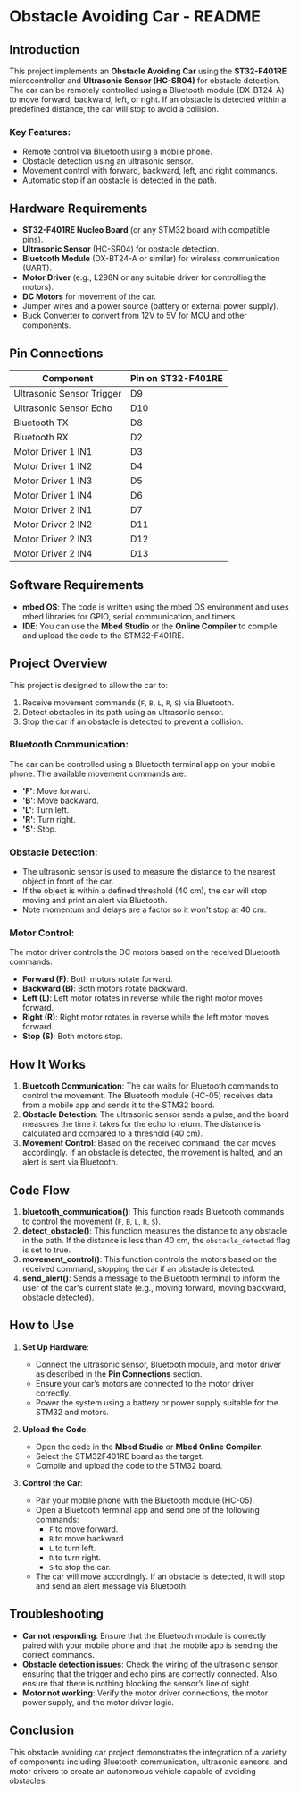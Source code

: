 # Obstacle Avoiding Car - README

## Introduction
This project implements an **Obstacle Avoiding Car** using the **ST32-F401RE** microcontroller and **Ultrasonic Sensor (HC-SR04)** for obstacle detection. The car can be remotely controlled using a Bluetooth module (DX-BT24-A) to move forward, backward, left, or right. If an obstacle is detected within a predefined distance, the car will stop to avoid a collision.

### Key Features:
- Remote control via Bluetooth using a mobile phone.
- Obstacle detection using an ultrasonic sensor.
- Movement control with forward, backward, left, and right commands.
- Automatic stop if an obstacle is detected in the path.

## Hardware Requirements
- **ST32-F401RE Nucleo Board** (or any STM32 board with compatible pins).
- **Ultrasonic Sensor** (HC-SR04) for obstacle detection.
- **Bluetooth Module** (DX-BT24-A or similar) for wireless communication (UART).
- **Motor Driver** (e.g., L298N or any suitable driver for controlling the motors).
- **DC Motors** for movement of the car.
- Jumper wires and a power source (battery or external power supply).
- Buck Converter to convert from 12V to 5V for MCU and other components.

## Pin Connections
| **Component**            | **Pin on ST32-F401RE** |
|--------------------------|------------------------|
| Ultrasonic Sensor Trigger | D9                     |
| Ultrasonic Sensor Echo    | D10                    |
| Bluetooth TX              | D8                     |
| Bluetooth RX              | D2                     |
| Motor Driver 1 IN1        | D3                     |
| Motor Driver 1 IN2        | D4                     |
| Motor Driver 1 IN3        | D5                     |
| Motor Driver 1 IN4        | D6                     |
| Motor Driver 2 IN1        | D7                     |
| Motor Driver 2 IN2        | D11                    |
| Motor Driver 2 IN3        | D12                    |
| Motor Driver 2 IN4        | D13                    |

## Software Requirements
- **mbed OS**: The code is written using the mbed OS environment and uses mbed libraries for GPIO, serial communication, and timers.
- **IDE**: You can use the **Mbed Studio** or the **Online Compiler** to compile and upload the code to the STM32-F401RE.

## Project Overview
This project is designed to allow the car to:
1. Receive movement commands (`F`, `B`, `L`, `R`, `S`) via Bluetooth.
2. Detect obstacles in its path using an ultrasonic sensor.
3. Stop the car if an obstacle is detected to prevent a collision.

### Bluetooth Communication:
The car can be controlled using a Bluetooth terminal app on your mobile phone. The available movement commands are:
- **'F'**: Move forward.
- **'B'**: Move backward.
- **'L'**: Turn left.
- **'R'**: Turn right.
- **'S'**: Stop.

### Obstacle Detection:
- The ultrasonic sensor is used to measure the distance to the nearest object in front of the car.
- If the object is within a defined threshold (40 cm), the car will stop moving and print an alert via Bluetooth.
- Note momentum and delays are a factor so it won't stop at 40 cm.
  
### Motor Control:
The motor driver controls the DC motors based on the received Bluetooth commands:
- **Forward (F)**: Both motors rotate forward.
- **Backward (B)**: Both motors rotate backward.
- **Left (L)**: Left motor rotates in reverse while the right motor moves forward.
- **Right (R)**: Right motor rotates in reverse while the left motor moves forward.
- **Stop (S)**: Both motors stop.

## How It Works
1. **Bluetooth Communication**: The car waits for Bluetooth commands to control the movement. The Bluetooth module (HC-05) receives data from a mobile app and sends it to the STM32 board.
2. **Obstacle Detection**: The ultrasonic sensor sends a pulse, and the board measures the time it takes for the echo to return. The distance is calculated and compared to a threshold (40 cm).
3. **Movement Control**: Based on the received command, the car moves accordingly. If an obstacle is detected, the movement is halted, and an alert is sent via Bluetooth.

## Code Flow
1. **bluetooth_communication()**: This function reads Bluetooth commands to control the movement (`F`, `B`, `L`, `R`, `S`).
2. **detect_obstacle()**: This function measures the distance to any obstacle in the path. If the distance is less than 40 cm, the `obstacle_detected` flag is set to true.
3. **movement_control()**: This function controls the motors based on the received command, stopping the car if an obstacle is detected.
4. **send_alert()**: Sends a message to the Bluetooth terminal to inform the user of the car's current state (e.g., moving forward, moving backward, obstacle detected).

## How to Use
1. **Set Up Hardware**:
   - Connect the ultrasonic sensor, Bluetooth module, and motor driver as described in the **Pin Connections** section.
   - Ensure your car’s motors are connected to the motor driver correctly.
   - Power the system using a battery or power supply suitable for the STM32 and motors.

2. **Upload the Code**:
   - Open the code in the **Mbed Studio** or **Mbed Online Compiler**.
   - Select the STM32F401RE board as the target.
   - Compile and upload the code to the STM32 board.

3. **Control the Car**:
   - Pair your mobile phone with the Bluetooth module (HC-05).
   - Open a Bluetooth terminal app and send one of the following commands:
     - `F` to move forward.
     - `B` to move backward.
     - `L` to turn left.
     - `R` to turn right.
     - `S` to stop the car.
   - The car will move accordingly. If an obstacle is detected, it will stop and send an alert message via Bluetooth.

## Troubleshooting
- **Car not responding**: Ensure that the Bluetooth module is correctly paired with your mobile phone and that the mobile app is sending the correct commands.
- **Obstacle detection issues**: Check the wiring of the ultrasonic sensor, ensuring that the trigger and echo pins are correctly connected. Also, ensure that there is nothing blocking the sensor’s line of sight.
- **Motor not working**: Verify the motor driver connections, the motor power supply, and the motor driver logic.

## Conclusion
This obstacle avoiding car project demonstrates the integration of a variety of components including Bluetooth communication, ultrasonic sensors, and motor drivers to create an autonomous vehicle capable of avoiding obstacles.
